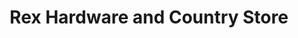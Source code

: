 ---
title: "Rex Hardware and Country Store"
url: /petaluma/rex-hardware-and-country-store/
shop: doityourself
---